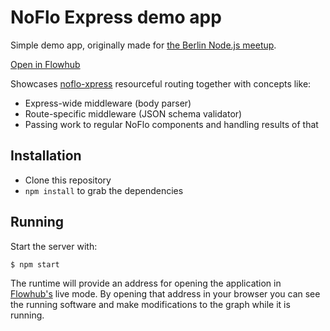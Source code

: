 NoFlo Express demo app
======================

Simple demo app, originally made for [the Berlin Node.js meetup](https://www.meetup.com/Node-js-Meetup-Berlin/events/238051786/).

[Open in Flowhub](http://app.flowhub.io/#github/bergie/xpress-demo)

Showcases [noflo-xpress](https://github.com/noflo/noflo-xpress) resourceful routing together with concepts like:

* Express-wide middleware (body parser)
* Route-specific middleware (JSON schema validator)
* Passing work to regular NoFlo components and handling results of that

## Installation

* Clone this repository
* `npm install` to grab the dependencies

## Running

Start the server with:

```bash
$ npm start
```

The runtime will provide an address for opening the application in [Flowhub's](https://flowhub.io/) live mode. By opening that address in your browser you can see the running software and make modifications to the graph while it is running.
